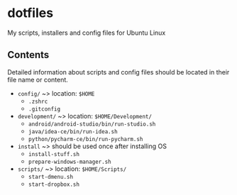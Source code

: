 # dotfiles
My scripts, installers and config files for Ubuntu Linux

Contents
--------

Detailed information about scripts and config files should be located in their file name or content.

- `config/` ~> location: `$HOME`
  - `.zshrc`
  - `.gitconfig`
- `development/` ~> location: `$HOME/Development/`
  - `android/android-studio/bin/run-studio.sh`
  - `java/idea-ce/bin/run-idea.sh`
  - `python/pycharm-ce/bin/run-pycharm.sh`
- `install` ~> should be used once after installing OS
  - `install-stuff.sh`
  - `prepare-windows-manager.sh`
- `scripts/` ~> location: `$HOME/Scripts/`
  - `start-dmenu.sh`
  - `start-dropbox.sh`
